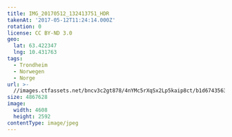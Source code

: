 ```yaml
---
title: IMG_20170512_132413751_HDR
takenAt: '2017-05-12T11:24:14.000Z'
rotation: 0
license: CC BY-ND 3.0
geo:
  lat: 63.422347
  lng: 10.431763
tags:
  - Trondheim
  - Norwegen
  - Norge
url: >-
  //images.ctfassets.net/bncv3c2gt878/4nYMc5rXqSx2Lp5kaip8ct/b1d67435635ee141811285a5208b7b10/img_20170512_132413751_hdr_34650657605_o
size: 4867628
image:
  width: 4608
  height: 2592
contentType: image/jpeg
---
```


